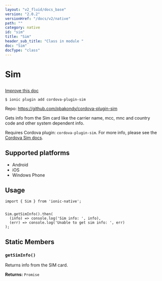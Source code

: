 ```yaml
---
layout: "v2_fluid/docs_base"
version: "2.0.2"
versionHref: "/docs/v2/native"
path: ""
category: native
id: "sim"
title: "Sim"
header_sub_title: "Class in module "
doc: "Sim"
docType: "class"
---
```









<h1 class="api-title">

  
  Sim
  

  

  

</h1>

<a class="improve-v2-docs" href="http://github.com/driftyco/ionic-native/edit/master/src/plugins/sim.ts#L0">
  Improve this doc
</a>





<!-- decorators -->


<pre><code>$ ionic plugin add cordova-plugin-sim</code></pre>
<p>Repo:
  <a href="https://github.com/pbakondy/cordova-plugin-sim">
    https://github.com/pbakondy/cordova-plugin-sim
  </a>
</p>

<!-- description -->

<p>Gets info from the Sim card like the carrier name, mcc, mnc and country code and other system dependent info.</p>
<p>Requires Cordova plugin: <code>cordova-plugin-sim</code>. For more info, please see the <a href="https://github.com/pbakondy/cordova-plugin-sim">Cordova Sim docs</a>.</p>


<!-- @platforms tag -->
<h2>Supported platforms</h2>

<ul>
  <li>Android</li>
  
  <li>iOS</li>
  
  <li>Windows Phone</li>
  </ul>

<!-- @platforms tag end -->


<!-- @usage tag -->

<h2>Usage</h2>

<pre><code class="lang-typescript">import { Sim } from &#39;ionic-native&#39;;


Sim.getSimInfo().then(
  (info) =&gt; console.log(&#39;Sim info: &#39;, info),
  (err) =&gt; console.log(&#39;Unable to get sim info: &#39;, err)
);
</code></pre>




<!-- @property tags -->
<h2>Static Members</h2>
<div id="getSimInfo"></div>
<h3><code>getSimInfo()</code>
  
</h3>

Returns info from the SIM card.






<div class="return-value" markdown="1">
  <i class="icon ion-arrow-return-left"></i>
  <b>Returns:</b> 
<code>Promise</code> 
</div>




<!-- methods on the class -->

<!-- related link --><!-- end content block -->


<!-- end body block -->

